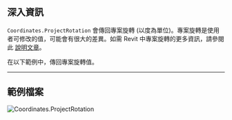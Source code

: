 ## 深入資訊
`Coordinates.ProjectRotation` 會傳回專案旋轉 (以度為單位)。專案旋轉是使用者可修改的值，可能會有很大的差異。如需 Revit 中專案旋轉的更多資訊，請參閱此 [說明文章](https://help.autodesk.com/view/RVT/2025/CHT/?guid=GUID-C240FF71-D7D4-42C0-981C-4931C7A5E50C)。

在以下範例中，傳回專案旋轉值。

___
## 範例檔案

![Coordinates.ProjectRotation](./Revit.Elements.Coordinates.ProjectRotation_img.jpg)
